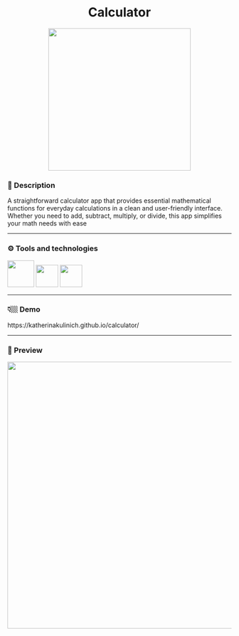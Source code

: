 
<h1  align="center"> Calculator </h1>

<p  align="center">
  <img width="320" src="https://github.com/KatherinaKulinich/calculator/assets/109860560/97714497-eb07-4b45-819a-30d15b8880c0">
</p>

<h3>💬 Description </h3>
<p>
  A straightforward calculator app that provides essential mathematical functions for everyday calculations in a clean and user-friendly interface. Whether you need to add, subtract, multiply, or divide, this app simplifies your math needs with ease
</p>

<hr/>


<h3>⚙️ Tools and technologies</h3>
<span>
  <img width='60' src="https://user-images.githubusercontent.com/25181517/192158954-f88b5814-d510-4564-b285-dff7d6400dad.png"/>
</span>
<span>
  <img width='50' src="https://user-images.githubusercontent.com/25181517/192158956-48192682-23d5-4bfc-9dfb-6511ade346bc.png"/>
</span>
<span>
  <img width='50' src="https://user-images.githubusercontent.com/25181517/117447155-6a868a00-af3d-11eb-9cfe-245df15c9f3f.png"/>
</span>

<hr/>


<h3>👇🏼 Demo</h3>
<p>https://katherinakulinich.github.io/calculator/</p>

<hr/>

<h3>👀 Preview</h3>
<p align='center'>
  <img width='600' src="https://github.com/KatherinaKulinich/calculator/assets/109860560/c0e38a17-95e6-4811-a8d2-6c9be4d13b0f"/>
</p>


